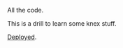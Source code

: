 All the code.

This is a drill to learn some knex stuff.

[Deployed](https://gmemoryone.herokuapp.com/resolutions).